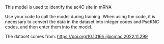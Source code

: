 This model is used to identify the ac4C site in mRNA

Use your code to call the model during training.
When using the code, it is necessary to convert the data in the dataset into integer codes and PseKNC codes, and then enter them into the model.

The dataset comes from: https://doi.org/10.1016/j.ijbiomac.2022.11.299
